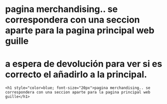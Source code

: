 # pagina merchandising.. se correspondera con una seccion aparte para la pagina principal web guille

# a espera de devolución para ver si es correcto el añadirlo a la principal.

    <h1 style="color=blue; font-size="20px">pagina merchandising.. se correspondera con una seccion aparte para la pagina principal web guille</h1>

